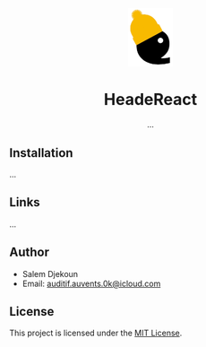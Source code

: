<p align="center">
    <img alt="Cozyrl Logo" height="auto" width="80px" src="./assets/images/headereact.logo.png"/>
</p>

<h1 align="center">HeadeReact</h1>

<p align="center">
...
</p>

## Installation

...


## Links

...

## Author

- Salem Djekoun
- Email: auditif.auvents.0k@icloud.com

## License

This project is licensed under the [MIT License](LICENSE).